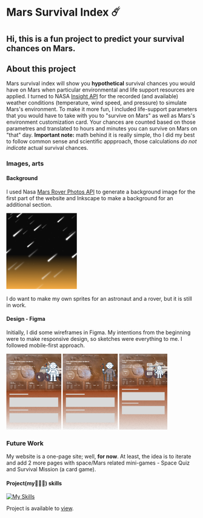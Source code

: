 # Mars Survival Index :comet:
## Hi, this is a fun project to predict your survival chances on Mars.
## About this project
Mars survival index will show you **hypothetical** survival chances you would have on Mars when particular environmental and life support resources are applied. 
I turned to NASA [Insight API](https://api.nasa.gov/) for the recorded (and available) weather conditions (temperature, wind speed, and pressure) to simulate Mars's environment. To make it more fun, I included life-support parameters that you would have to take with you to "survive on Mars" as well as Mars's environment customization card.
Your chances are counted based on those parametres and translated to hours and minutes you can survive on Mars on "that" day. 
**Important note:** math behind it is really simple, tho I did my best to follow common sense and scientific appproach, those calculations *do not indicate* actual survival chances.

### Images, arts
#### Background
I used Nasa [Mars Rover Photos API](https://api.nasa.gov/) to generate a background image for the first part of the website and Inkscape to make a background for an additional section.

<img src="./src/assets/mars-survival-index-back.png" alt="background-image-2" width="auto" height="200">

I do want to make my own sprites for an astronaut and a rover, but it is still in work.

#### Design - Figma
Initially, I did some wireframes in Figma. My intentions from the beginning were to make responsive design, so sketches were everything to me. I followed mobile-first approach.

<div display="flex" gap="30">
    <img src="./src/assets/readme-img/1.png" width="auto" height="200"/>
    <img src="./src/assets/readme-img/2.png" width="auto" height="200"/>
    <img src="./src/assets/readme-img/3.png" width="auto" height="200"/>
</div>

### Future Work
My website is a one-page site; well, **for now**. At least, the idea is to iterate and add 2 more pages with space/Mars related mini-games - Space Quiz and Survival Mission (a card game).

#### Project(my🙋🏻‍♀️) skills
[![My Skills](https://skillicons.dev/icons?i=react,js,html,css,figma)](https://skillicons.dev)

Project is available to [view](https://jnannni.github.io/mars-survival-index/).